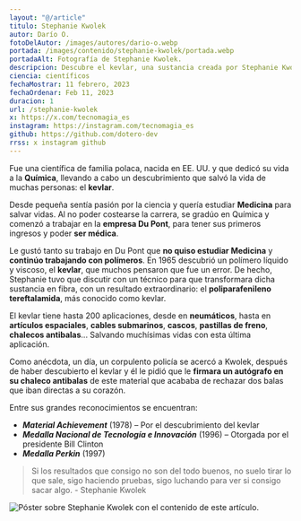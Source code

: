 ```yaml
---
layout: "@/article"
titulo: Stephanie Kwolek
autor: Darío O.
fotoDelAutor: /images/autores/dario-o.webp
portada: /images/contenido/stephanie-kwolek/portada.webp
portadaAlt: Fotografía de Stephanie Kwolek.
descripcion: Descubre el kevlar, una sustancia creada por Stephanie Kwolek, una química que salvó vidas.
ciencia: científicos
fechaMostrar: 11 febrero, 2023
fechaOrdenar: Feb 11, 2023
duracion: 1 
url: /stephanie-kwolek
x: https://x.com/tecnomagia_es
instagram: https://instagram.com/tecnomagia_es
github: https://github.com/dotero-dev
rrss: x instagram github
---
```


Fue una científica de familia polaca, nacida en EE. UU. y que dedicó su vida a la **Química**, llevando a cabo un descubrimiento que salvó la vida de muchas personas: el **kevlar**.

Desde pequeña sentía pasión por la ciencia y quería estudiar **Medicina** para salvar vidas. Al no poder costearse la carrera, se gradúo en Química y comenzó a trabajar en la **empresa Du Pont**, para tener sus primeros ingresos y poder **ser médica**.

Le gustó tanto su trabajo en Du Pont que **no quiso estudiar Medicina** y **continúo trabajando con polímeros**. En 1965 descubrió un polímero líquido y viscoso, el **kevlar**, que muchos pensaron que fue un error. De hecho, Stephanie tuvo que discutir con un técnico para que transformara dicha sustancia en fibra, con un resultado extraordinario: el **poliparafenileno tereftalamida**, más conocido como kevlar.

El kevlar tiene hasta 200 aplicaciones, desde en **neumáticos**, hasta en **artículos espaciales**, **cables submarinos**, **cascos**, **pastillas de freno**, **chalecos antibalas**... Salvando muchísimas vidas con esta última aplicación.

Como anécdota, un día, un corpulento policía se acercó a Kwolek, después de haber descubierto el kevlar y él le pidió que le **firmara un autógrafo en su chaleco antibalas** de este material que acababa de rechazar dos balas que iban directas a su corazón.

Entre sus grandes reconocimientos se encuentran:

- ***Material Achievement*** (1978) – Por el descubrimiento del kevlar
- ***Medalla Nacional de Tecnología e Innovación*** (1996) – Otorgada por el presidente Bill Clinton
- ***Medalla Perkin*** (1997)

> Si los resultados que consigo no son del todo buenos, no suelo tirar lo que sale, sigo haciendo pruebas, sigo luchando para ver si consigo sacar algo. - Stephanie Kwolek

![Póster sobre Stephanie Kwolek con el contenido de este artículo.](/images/contenido/stephanie-kwolek/poster.webp)